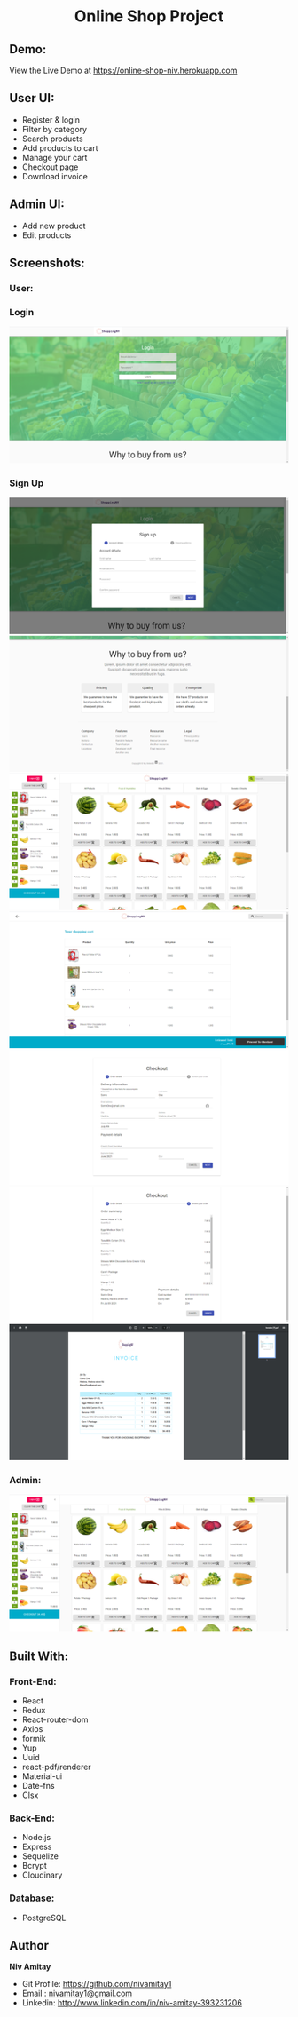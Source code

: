 <h1 align="center">Online Shop Project</h1>

## Demo:

View the Live Demo at https://online-shop-niv.herokuapp.com

## User UI:

- Register & login
- Filter by category
- Search products
- Add products to cart
- Manage your cart
- Checkout page
- Download invoice

## Admin UI:

- Add new product
- Edit products

## Screenshots:

### User:

### Login

![Login](/screenshots/Login.png "Login")

### Sign Up

![Sign Up](/screenshots/Sign-up.png "Sign Up")
![About](/screenshots/About.png "About")
![Home Page](/screenshots/HomePage-client.png "Home Page")
![Cart Review](/screenshots/Cart-review.png "Cart Review")
![Checkout](/screenshots/Checkout.png "Checkout")
![Order Summary](/screenshots/Order-summary.png "Order Summary")
![Invoice](/screenshots/Invoice.png "Invoice")

### Admin:

![Home Page Admin](/screenshots/HomePage-client.png "Home Page")

## Built With:

### Front-End:

- React
- Redux
- React-router-dom
- Axios
- formik
- Yup
- Uuid
- react-pdf/renderer
- Material-ui
- Date-fns
- Clsx

### Back-End:

- Node.js
- Express
- Sequelize
- Bcrypt
- Cloudinary

### Database:

- PostgreSQL

## Author

**Niv Amitay**

- Git Profile: https://github.com/nivamitay1
- Email : nivamitay1@gmail.com
- Linkedin: http://www.linkedin.com/in/niv-amitay-393231206
